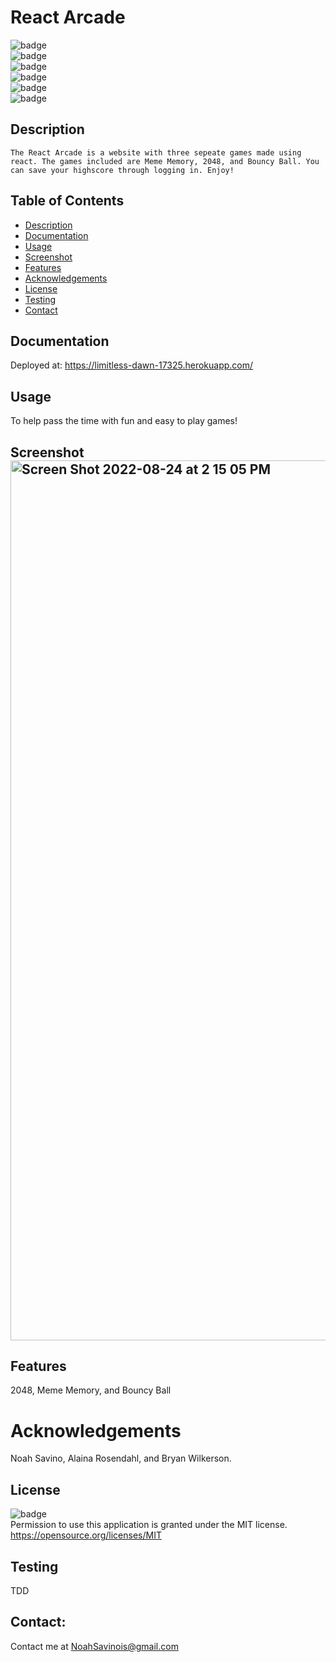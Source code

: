 # React Arcade
   ![badge](https://img.shields.io/github/languages/top/LilCalc/React-Arcade)
   <br> 
   ![badge](https://img.shields.io/github/languages/count/LilCalc/React-Arcade)
   <br>
   ![badge](https://img.shields.io/github/issues/LilCalc/React-Arcade)
   <br>
   ![badge](https://img.shields.io/github/issues-closed/LilCalc/React-Arcade)
   <br>
   ![badge](https://img.shields.io/github/last-commit/LilCalc/React-Arcade)
   <br>
   ![badge](https://img.shields.io/badge/license-MIT-important)
   
   ## Description
   
    The React Arcade is a website with three sepeate games made using react. The games included are Meme Memory, 2048, and Bouncy Ball. You can save your highscore through logging in. Enjoy!

   ## Table of Contents
   - [Description](#description)
   - [Documentation](#documentation)
   - [Usage](#usage)
   - [Screenshot](#screenshot)
   - [Features](#features)
   - [Acknowledgements](#acknowledgements)
   - [License](#license)
   - [Testing](#testing)
   - [Contact](#contact)

   ## Documentation
   Deployed at: https://limitless-dawn-17325.herokuapp.com/
  
   ## Usage
   To help pass the time with fun and easy to play games!
   ## Screenshot<img width="1408" alt="Screen Shot 2022-08-24 at 2 15 05 PM" src="https://user-images.githubusercontent.com/101202962/186503926-b4d2b84e-f592-4d96-a17b-c1e110f38875.png">
   
   ## Features
   2048, Meme Memory, and Bouncy Ball
   
   # Acknowledgements
   Noah Savino, Alaina Rosendahl, and Bryan Wilkerson.
     
   ## License
   ![badge](https://img.shields.io/badge/license-MIT-important)
   <br>
   Permission to use this application is granted under the MIT license. <https://opensource.org/licenses/MIT>
   ## Testing
   TDD

   ## Contact:
   Contact me at <a href="malito:NoahSavinois@gmail.com">NoahSavinois@gmail.com</a>
